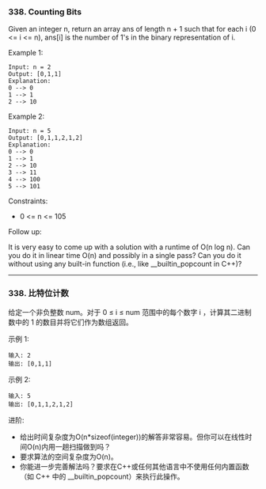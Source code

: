 ### 338. Counting Bits
Given an integer n, return an array ans of length n + 1 such that for each i (0 <= i <= n), ans[i] is the number of 1's in the binary representation of i.



Example 1:

	Input: n = 2
	Output: [0,1,1]
	Explanation:
	0 --> 0
	1 --> 1
	2 --> 10

Example 2:

	Input: n = 5
	Output: [0,1,1,2,1,2]
	Explanation:
	0 --> 0
	1 --> 1
	2 --> 10
	3 --> 11
	4 --> 100
	5 --> 101



Constraints:

* 0 <= n <= 105



Follow up:

It is very easy to come up with a solution with a runtime of O(n log n). Can you do it in linear time O(n) and possibly in a single pass?
Can you do it without using any built-in function (i.e., like __builtin_popcount in C++)?

----

### 338. 比特位计数
给定一个非负整数 num。对于 0 ≤ i ≤ num 范围中的每个数字 i ，计算其二进制数中的 1 的数目并将它们作为数组返回。

示例 1:

	输入: 2
	输出: [0,1,1]

示例 2:

	输入: 5
	输出: [0,1,1,2,1,2]

进阶:

* 给出时间复杂度为O(n*sizeof(integer))的解答非常容易。但你可以在线性时间O(n)内用一趟扫描做到吗？
* 要求算法的空间复杂度为O(n)。
* 你能进一步完善解法吗？要求在C++或任何其他语言中不使用任何内置函数（如 C++ 中的 __builtin_popcount）来执行此操作。
